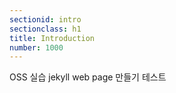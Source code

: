 ```yaml
---
sectionid: intro
sectionclass: h1
title: Introduction
number: 1000
---
```

OSS 실습 jekyll web page 만들기 테스트
